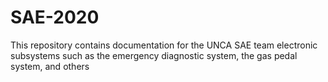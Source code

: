 # SAE-2020
This repository contains documentation for the UNCA SAE team electronic subsystems such as the emergency diagnostic system, the gas pedal system, and others
